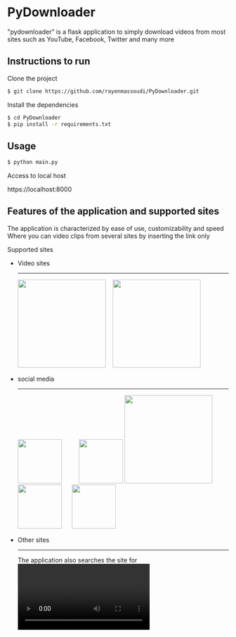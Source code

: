 # PyDownloader
"pydownloader" is a flask application to simply download videos from most sites such as YouTube, Facebook, Twitter and many more

## Instructions to run

Clone the project

```bash
$ git clone https://github.com/rayenmassoudi/PyDownloader.git
```
Install the dependencies
```bash
$ cd PyDownloader
$ pip install -r requirements.txt
```
## Usage

```python
$ python main.py
```
Access to local host 

https://localhost:8000

## Features of the application and supported sites
The application is characterized by ease of use, customizability and speed
Where you can video clips from several sites by inserting the link only

Supported sites

  - Video sites

      _________

      <img src="https://upload.wikimedia.org/wikipedia/commons/thumb/e/e1/Logo_of_YouTube_%282015-2017%29.svg/2560px-Logo_of_YouTube_%282015-2017%29.png" width="200"  />          &nbsp;&nbsp; <img src="https://upload.wikimedia.org/wikipedia/commons/thumb/9/9c/Vimeo_Logo.svg/2560px-Vimeo_Logo.svg.png" width="200"  />

  - social media

      _________

      <img src="https://upload.wikimedia.org/wikipedia/commons/thumb/5/51/Facebook_f_logo_%282019%29.svg/2048px-Facebook_f_logo_%282019%29.svg.png" width="100" />&nbsp;&nbsp;&nbsp;&nbsp;&nbsp;&nbsp;&nbsp;&nbsp;&nbsp;
      <img src="https://upload.wikimedia.org/wikipedia/commons/thumb/e/e7/Instagram_logo_2016.svg/2048px-Instagram_logo_2016.svg.png" width="100" />
      <img src="https://logolook.net/wp-content/uploads/2021/06/Tiktok-Logo-2016.png" width="200" />
      <img src="https://upload.wikimedia.org/wikipedia/commons/thumb/4/4f/Twitter-logo.svg/1200px-Twitter-logo.svg.png" width="100"  />&nbsp;&nbsp;&nbsp;&nbsp;&nbsp;
      <img src="https://cdn-icons-png.flaticon.com/512/174/174857.png" width="100"  />



  - Other sites

      _________
       The application also searches the site for <video> and <iframe> tags and extracts their content

![Web Video](https://sebhastian.com/html-video-tag/html-video-tag.png)

## Screenshot


![01](https://blogger.googleusercontent.com/img/b/R29vZ2xl/AVvXsEgDNsJae7c3pA_VpBi4kw9U4-56VTcGCec5EklMOpjHXz8cH4fMM8OJEEavR99kYTjbZiygHUp2uoEecYtF14UT434krfZOE37sEa2rYtiy3K6wklSrZeRZqtGMyA4nw6zxJmNfTeuHCCkjtZWv9Zhz9YYZErLh331NDDzrG7PTjRG4Xkd19SgxaPF2iw/s1280/01.gif)
![02](https://blogger.googleusercontent.com/img/b/R29vZ2xl/AVvXsEiXfqmGAptmcC-gMk0SQ5JFFvUE464WLME_kkoswWmQsg7OsGhk11UPWdvba4oFaKpv_U8jWuoqla1Or3oVHErFyHTapk-diWujgQuGyZt6l79AeP5Yj_RX0qGGS7gbt0HQVIjE0QWMwhbKp6O8nB0hZuemzbT8CsBbr4FQD7GYQrilWZvIuxtFLpEbqw/s1280/2.gif)
![03](https://blogger.googleusercontent.com/img/b/R29vZ2xl/AVvXsEgwnh_BAVQXy_Na2MSZO-7o7EH-h98aHRwnijU8ZtLr7PsHAzdDFIi3KW2D_iVzk2FtsMhHn8Acn7mht9uaTt57qWHWwiq3Amqb0XC4d8YRu3-k_AAm-rk3CAD615uPUTrKz8Z0QHEpaTWIyGL9xPIDx8CjH5XrXvkJQJtd_8GA3_Iikuo1DcJVmsypQw/s690/3.gif)






## License
[MIT](https://choosealicense.com/licenses/mit/)
